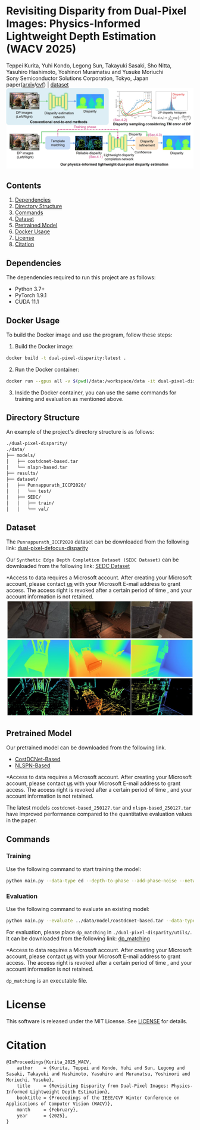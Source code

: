 # Revisiting Disparity from Dual-Pixel Images: Physics-Informed Lightweight Depth Estimation (WACV 2025)
Teppei Kurita, Yuhi Kondo, Legong Sun, Takayuki Sasaki, Sho Nitta, Yasuhiro Hashimoto, Yoshinori Muramatsu and Yusuke Moriuchi\
Sony Semiconductor Solutions Corporation, Tokyo, Japan\
paper([arxiv](https://arxiv.org/abs/2411.04714)/[cvf](https://openaccess.thecvf.com/content/WACV2025/html/Kurita_Revisiting_Disparity_from_Dual-Pixel_Images_Physics-Informed_Lightweight_Depth_Estimation_WACV_2025_paper.html)) | [dataset](#dataset)\
![teaser_image](images/teaser1.jpg)

## Contents
1. [Dependencies](#dependencies)
2. [Directory Structure](#directory-structure)
3. [Commands](#commands)
4. [Dataset](#dataset)
5. [Pretrained Model](#pretrained-model)
6. [Docker Usage](#docker-usage)
7. [License](#license)
8. [Citation](#citation)

## Dependencies
The dependencies required to run this project are as follows:
- Python 3.7+
- PyTorch 1.9.1
- CUDA 11.1

## Docker Usage
To build the Docker image and use the program, follow these steps:

1. Build the Docker image:
```bash
docker build -t dual-pixel-disparity:latest .
```

2. Run the Docker container:
```bash
docker run --gpus all -v $(pwd)/data:/workspace/data -it dual-pixel-disparity:latest
```

3. Inside the Docker container, you can use the same commands for training and evaluation as mentioned above.

## Directory Structure
An example of the project's directory structure is as follows:
```
./dual-pixel-disparity/
./data/
├── models/
│   ├── costdcnet-based.tar
│   └── nlspn-based.tar
├── results/
├── dataset/
│   ├── Punnappurath_ICCP2020/
│   │   └── test/
│   ├── SEDC/
│   │   ├── train/
│   │   └── val/
```

## Dataset
The `Punnappurath_ICCP2020` dataset can be downloaded from the following link: [dual-pixel-defocus-disparity](https://github.com/abhijithpunnappurath/dual-pixel-defocus-disparity)

Our `Synthetic Edge Depth Completion Dataset (SEDC Dataset)` can be downloaded from the following link: [SEDC Dataset](https://sonyjpn.sharepoint.com/sites/S110-dual-pixel-disparity?OR=Teams-HL&CT=1738139405617&clickparams=eyJBcHBOYW1lIjoiVGVhbXMtRGVza3RvcCIsIkFwcFZlcnNpb24iOiI0OS8yNDEyMDEwMDIyMSJ9)

*Access to data requires a Microsoft account. After creating your Microsoft account, please contact [us](mailto:Teppei.Kurita@sony.com;Yuhi.Kondo@sony.com) with your Microsoft E-mail address to grant access. The access right is revoked after a certain period of time , and your account information is not retained.
![dataset](images/dataset.jpg)

## Pretrained Model
Our pretrained model can be downloaded from the following link.
- [CostDCNet-Based](https://sonyjpn.sharepoint.com/:f:/r/sites/S110-dual-pixel-disparity/Shared%20Documents/model/costdcnet-based?csf=1&web=1&e=5W5x0x)
- [NLSPN-Based](https://sonyjpn.sharepoint.com/:f:/r/sites/S110-dual-pixel-disparity/Shared%20Documents/model/nlspn-based?csf=1&web=1&e=r0TWY9)

*Access to data requires a Microsoft account. After creating your Microsoft account, please contact [us](mailto:Teppei.Kurita@sony.com;Yuhi.Kondo@sony.com) with your Microsoft E-mail address to grant access. The access right is revoked after a certain period of time , and your account information is not retained.

The latest models `costdcnet-based_250127.tar` and `nlspn-based_250127.tar` have improved performance compared to the quantitative evaluation values in the paper.

## Commands

### Training
Use the following command to start training the model:
```bash
python main.py --data-type ed --depth-to-phase --add-phase-noise --network-model c --network-variant costdcnet --criterion l1c --epochs 50 --batch-size 8 --data-folder ../data/dataset/SEDC/ --result ../data/results/
```

### Evaluation
Use the following command to evaluate an existing model:
```bash
python main.py --evaluate ../data/model/costdcnet-based.tar --data-type cdp --network-model c --network-variant costdcnet --epochs 50 --batch-size 4 --data-folder ../data/dataset/Punnappurath_ICCP2020/ --result ../data/results/ --vis-depth-min 0.0 --vis-depth-max 3.0 --vis-phase-min -8.0 --vis-phase-max 5.0 --test-with-gt --lowres-phase --lowres-pscale 0.5 --lowres-cnn --lowres-scale 0.5 --post-process --post-refine wfgs --wfgs-conf --wfgs-prefill
```

For evaluation, please place `dp_matching` in `./dual-pixel-disparity/utils/`. It can be downloaded from the following link:
[dp_matching](https://sonyjpn.sharepoint.com/:f:/r/sites/S110-dual-pixel-disparity/Shared%20Documents/dp_matching?csf=1&web=1&e=ZIm2xf)

*Access to data requires a Microsoft account. After creating your Microsoft account, please contact [us](mailto:Teppei.Kurita@sony.com;Yuhi.Kondo@sony.com) with your Microsoft E-mail address to grant access. The access right is revoked after a certain period of time , and your account information is not retained.

`dp_matching` is an executable file.

# License
This software is released under the MIT License. See [LICENSE](LICENSE) for details.

# Citation
```
@InProceedings{Kurita_2025_WACV,
    author    = {Kurita, Teppei and Kondo, Yuhi and Sun, Legong and Sasaki, Takayuki and Hashimoto, Yasuhiro and Muramatsu, Yoshinori and Moriuchi, Yusuke},
    title     = {Revisiting Disparity from Dual-Pixel Images: Physics-Informed Lightweight Depth Estimation},
    booktitle = {Proceedings of the IEEE/CVF Winter Conference on Applications of Computer Vision (WACV)},
    month     = {February},
    year      = {2025},
}
